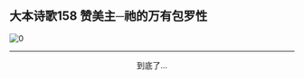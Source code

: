
## 大本诗歌158 赞美主─祂的万有包罗性

<img alt="0" data-original="/data/d0199/0">

---

<p style="text-align: center">到底了...</p>

<script src="/js/dist-view.js"></script>